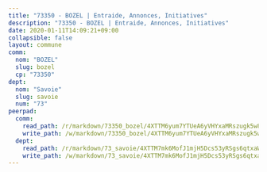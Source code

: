 ```yaml
---
title: "73350 - BOZEL | Entraide, Annonces, Initiatives"
description: "73350 - BOZEL | Entraide, Annonces, Initiatives"
date: 2020-01-11T14:09:21+09:00
collapsible: false
layout: commune
comm:
  nom: "BOZEL"
  slug: bozel
  cp: "73350"
dept:
  nom: "Savoie"
  slug: savoie
  num: "73"
peerpad:
  comm:
    read_path: /r/markdown/73350_bozel/4XTTM6yum7YTUeA6yVHYxaMRszugk5w8gwFTK6zN7wtNiMzrw
    write_path: /w/markdown/73350_bozel/4XTTM6yum7YTUeA6yVHYxaMRszugk5w8gwFTK6zN7wtNiMzrw-K3TgUojZdgdsJreppHQaVsa8zAp2jKRUyrUVYuR1zQi5SVtmnKNjdZcuTCaWEgveukn4nw2nRZUHQo5ST4dHbZNb3cJ7B2M1ZSqMDfS1vey6naNB9uQuGaRpAFWBuN4rQvbqryZV
  dept:
    read_path: /r/markdown/73_savoie/4XTTM7mk6MofJ1mjH5Dcs53yRSgs6qtxaWYjKD54ttqHGEMur
    write_path: /w/markdown/73_savoie/4XTTM7mk6MofJ1mjH5Dcs53yRSgs6qtxaWYjKD54ttqHGEMur-K3TgTorsK1WLw8S2EgnkoX8tJEgZgam6ANhvqrVqNfiz9fX8kbMKu5AF1rqzXyxMRZgoVPrb5EERe3PeBhqF1SBfP5G1PJnvsDUF2LQSxevobpkDM4djQDebTYoo6Yx53thenJpY
---
```


